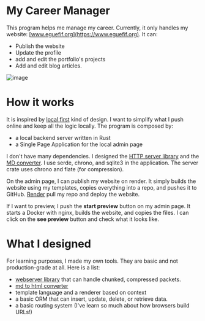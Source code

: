 # My Career Manager

This program helps me manage my career. Currently, it only handles my website: [www.eguefif.org](https://www.eguefif.org).
It can:
* Publish the website
* Update the profile
* add and edit the portfolio's projects
* Add and edit blog articles.

![image](./manager.gif)

# How it works
It is inspired by [local first](https://localfirstweb.dev/) kind of design. I want to simplify what I push online and keep all the logic locally.
The program is composed by:
* a local backend server written in Rust
* a Single Page Application for the local admin page

I don't have many dependencies. I designed the [HTTP server library](https://github.com/eguefif/webserv-rs/) and the [MD converter](https://github.com/eguefif/md_to_html/).
I use serde, chrono, and sqlite3 in the application. The server crate uses chrono and flate (for compression).

On the admin page, I can publish my website on render. It simply builds the website using my templates, copies everything into a repo, and pushes it to GitHub. [Render](https://render.com/) pull my repo and deploy the website.

If I want to preview, I push the __start preview__ button on my admin page. It starts a Docker with nginx, builds the website, and copies the files. I can click on the __see preview__ button and check what it looks like.

# What I designed
For learning purposes, I made my own tools. They are basic and not production-grade at all. Here is a list:
* [webserver library](https://github.com/eguefif/webserv-rs) that can handle chunked, compressed packets.
* [md to html converter](https://github.com/eguefif/md_to_html)
* template language and a renderer based on context
* a basic ORM that can insert, update, delete, or retrieve data.
* a basic routing system (I've learn so much about how browsers build URLs!)
